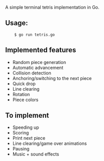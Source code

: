 A simple terminal tetris implementation in Go.

## Usage:

		$ go run tetris.go

## Implemented features

* Random piece generation
* Automatic advancement
* Collision detection
* Anchoring/switching to the next piece
* Quick drop
* Line clearing
* Rotation
* Piece colors

## To implement

* Speeding up
* Scoring
* Print next piece
* Line clearing/game over animations
* Pausing
* Music + sound effects
